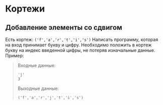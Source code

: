 # Кортежи
## Добавление элементы со сдвигом
Есть кортеж: `('f','a','r','t','i','s')`
Написать программу, которая на вход принимает букву и цифру.
Необходимо положить в кортеж букву на индекс введенной цифры, не потеряв изначальные данные. Пример:
>Входные данные:
>```
>'j'
>3
>```
>Выходные данные:
>```
>('f','a','r','j','t','i','s')
>```